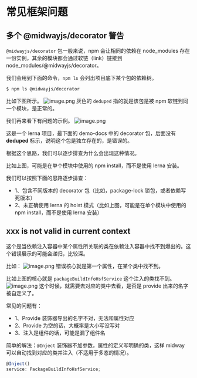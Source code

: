 # 常见框架问题

## 多个 @midwayjs/decorator 警告


`@midwayjs/decorator` 包一般来说，npm 会让相同的依赖在 node_modules 存在一份实例，其余的模块都会通过软链（link）链接到 node_modules/@midwayjs/decorator。


我们会用到下面的命令，`npm ls` 会列出项目底下某个包的依赖树。
```bash
$ npm ls @midwayjs/decorator
```
比如下图所示。
![image.png](https://img.alicdn.com/imgextra/i4/O1CN01Td86gC1tQsKjRB8XU_!!6000000005897-2-tps-541-183.png)
灰色的 `deduped` 指的就是该包是被 npm 软链到同一个模块，是正常的。


我们再来看下有问题的示例。
![image.png](https://img.alicdn.com/imgextra/i2/O1CN01gsnexD1i6lA7kM48q_!!6000000004364-2-tps-1010-308.png)


这是一个 lerna 项目，最下面的 demo-docs 中的 decorator 包，后面没有 **deduped** 标示，说明这个包是独立存在的，是错误的。


根据这个思路，我们可以逐步排查为什么会出现这种情况。


比如上图，可能是在单个模块中使用的 npm install，而不是使用 lerna 安装。


我们可以按照下面的思路逐步排查：


- 1、包含不同版本的 decorator 包（比如，package-lock 锁包，或者依赖写死版本）
- 2、未正确使用 lerna 的 hoist 模式（比如上图，可能是在单个模块中使用的 npm install，而不是使用 lerna 安装）



## xxx is not valid in current context


这个是当依赖注入容器中某个属性所关联的类在依赖注入容器中找不到爆出的。这个错误展示的可能会递归，比较深。


比如：
![image.png](https://img.alicdn.com/imgextra/i3/O1CN01sTvqNX1NiDcoiyS2a_!!6000000001603-2-tps-1053-141.png)
错误核心就是第一个属性，在某个类中找不到。


比如上图的核心就是 `packageBuildInfoHsfService` 这个注入的类找不到。
![image.png](https://img.alicdn.com/imgextra/i2/O1CN01BBe4gu1KHhqnT0S75_!!6000000001139-2-tps-765-166.png)
这个时候，就需要去对应的类中去看，是否是 provide 出来的名字被自定义了。


常见的问题有：

- 1、Provide 装饰器导出的名字不对，无法和属性对应
- 2、Provide 为空的话，大概率是大小写没写对
- 3、注入是组件的话，可能是漏了组件名


简单的解法：`@Inject` 装饰器不加参数，属性的定义写明确的类，这样 midway 可以自动找到对应的类并注入（不适用于多态的情况）。
```typescript
@Inject()
service: PackageBuildInfoHsfService;
```